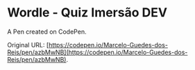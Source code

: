 # Wordle - Quiz Imersão DEV

A Pen created on CodePen.

Original URL: [https://codepen.io/Marcelo-Guedes-dos-Reis/pen/azbMwNB](https://codepen.io/Marcelo-Guedes-dos-Reis/pen/azbMwNB).

